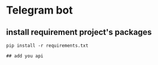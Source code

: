 # Telegram bot

## install requirement project's packages

```commandline
pip install -r requirements.txt

## add you api